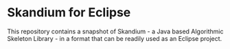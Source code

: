 # Skandium for Eclipse

This repository contains a snapshot of Skandium - a Java based
Algorithmic Skeleton Library - in a format that can be readily used as
an Eclipse project.
